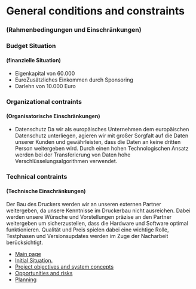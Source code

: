 # General conditions and constraints
### (Rahmenbedingungen und Einschränkungen)
### Budget Situation
#### (finanzielle Situation)
- Eigenkapital von 60.000
- EuroZusätzliches Einkommen durch Sponsoring
- Darlehn von 10.000 Euro
### Organizational contraints 
#### (Organisatorische Einschränkungen)
- Datenschutz
Da wir als europäisches Unternehmen dem europäischen Datenschutz unterliegen, agieren wir mit großer Sorgfalt auf die Daten unserer Kunden und gewährleisten, dass die Daten an keine dritten Person weitergeben wird. Durch einen hohen Technologischen Ansatz werden bei der Transferierung von Daten hohe Verschlüsselungsalgorithmen verwendet.
### Technical contraints
#### (Technische Einschränkungen)
Der Bau des Druckers werden wir an unseren externen Partner weitergeben, da unsere Kenntnisse im Druckerbau nicht ausreichen. Dabei werden unsere Wünsche und Vorstellungen präzise an den Partner weitergeben um sicherzustellen, dass die Hardware und Software optimal funktionieren. Qualität und Preis spielen dabei eine wichtige Rolle, Testphasen und Versionsupdates werden im Zuge der Nacharbeit berücksichtigt. 

  - [Main page](https://github.com/palmetspat/project1Syp/blob/main/PROJECT-PHOTOBOOK.md)
  - [Initial Situation.](https://github.com/palmetspat/project1Syp/blob/main/Initial%20Situation.md)
  - [Project objectives and system concepts](https://github.com/palmetspat/project1Syp/blob/main/Project%20objectives%20and%20system%20concepts.md)
  - [Opportunities and risks](https://github.com/palmetspat/project1Syp/blob/main/Opportunities%20and%20risks.md)
  - [Planning](https://github.com/palmetspat/project1Syp/blob/main/Planning.md)
